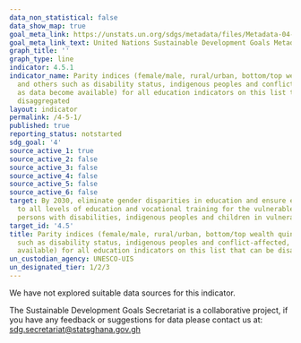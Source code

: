 ```yaml
---
data_non_statistical: false
data_show_map: true
goal_meta_link: https://unstats.un.org/sdgs/metadata/files/Metadata-04-05-01.pdf
goal_meta_link_text: United Nations Sustainable Development Goals Metadata (pdf 210kB)
graph_title: ''
graph_type: line
indicator: 4.5.1
indicator_name: Parity indices (female/male, rural/urban, bottom/top wealth quintile
  and others such as disability status, indigenous peoples and conflict-affected,
  as data become available) for all education indicators on this list that can be
  disaggregated
layout: indicator
permalink: /4-5-1/
published: true
reporting_status: notstarted
sdg_goal: '4'
source_active_1: true
source_active_2: false
source_active_3: false
source_active_4: false
source_active_5: false
source_active_6: false
target: By 2030, eliminate gender disparities in education and ensure equal access
  to all levels of education and vocational training for the vulnerable, including
  persons with disabilities, indigenous peoples and children in vulnerable situations
target_id: '4.5'
title: Parity indices (female/male, rural/urban, bottom/top wealth quintile and others
  such as disability status, indigenous peoples and conflict-affected, as data become
  available) for all education indicators on this list that can be disaggregated
un_custodian_agency: UNESCO-UIS
un_designated_tier: 1/2/3
---
```

We have not explored suitable data sources for this indicator.

The Sustainable Development Goals Secretariat is a collaborative project, if you have any feedback or suggestions for data please contact us at: sdg.secretariat@statsghana.gov.gh
